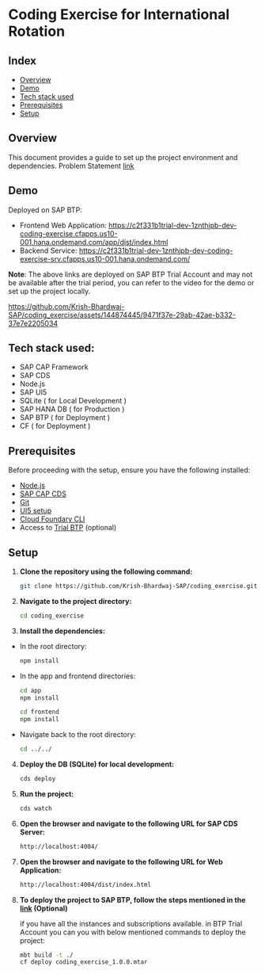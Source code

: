 # Coding Exercise for International Rotation

## Index
- [Overview](#overview)
- [Demo](#demo)
- [Tech stack used](#tech-stack-used)
- [Prerequisites](#prerequisites)
- [Setup](#setup)

## Overview
This document provides a guide to set up the project environment and dependencies. Problem Statement [link](./Coding%20Challenge%20PCOE.pdf)

## Demo
Deployed on SAP BTP: 
- Frontend Web Application: https://c2f331b1trial-dev-1znthjpb-dev-coding-exercise.cfapps.us10-001.hana.ondemand.com/app/dist/index.html
- Backend Service: https://c2f331b1trial-dev-1znthjpb-dev-coding-exercise-srv.cfapps.us10-001.hana.ondemand.com/

**Note**: The above links are deployed on SAP BTP Trial Account and may not be available after the trial period, you can refer to the video for the demo or set up the project locally.


https://github.com/Krish-Bhardwaj-SAP/coding_exercise/assets/144874445/9471f37e-29ab-42ae-b332-37e7e2205034


## Tech stack used:
- SAP CAP Framework
- SAP CDS
- Node.js
- SAP UI5
- SQLite ( for Local Development )
- SAP HANA DB ( for Production )
- SAP BTP ( for Deployment )
- CF ( for Deployment )

## Prerequisites
Before proceeding with the setup, ensure you have the following installed:
-  [Node.js](https://nodejs.org/en/download)
-  [SAP CAP CDS](https://cap.cloud.sap/docs/get-started/jumpstart#setup)
-  [Git](https://git-scm.com/downloads) 
-  [UI5 setup](https://sap.github.io/ui5-tooling/v3/pages/GettingStarted/)
-  [Cloud Foundary CLI](https://docs.cloudfoundry.org/cf-cli/install-go-cli.html) 
-  Access to [Trial BTP](https://cockpit.hanatrial.ondemand.com/trial/#/home/trial) (optional)

## Setup
1. **Clone the repository using the following command:**
    ```bash
    git clone https://github.com/Krish-Bhardwaj-SAP/coding_exercise.git
    ```
2. **Navigate to the project directory:**
    ```bash
    cd coding_exercise
    ```
3. **Install the dependencies:** 
- In the root directory:
    ```bash
    npm install
    ```
- In the app and frontend directories:
    ```bash
    cd app
    npm install
    ```
    ```bash
    cd frontend
    npm install
    ```
- Navigate back to the root directory:
    ```bash
    cd ../../
    ```
4. **Deploy the DB (SQLite) for local development:** 
    ```bash
    cds deploy
    ```
5. **Run the project:**
    ```bash
    cds watch
    ```
6. **Open the browser and navigate to the following URL for SAP CDS Server:**
    ```bash
    http://localhost:4004/
    ```
7. **Open the browser and navigate to the following URL for Web Application:**
    ```bash
    http://localhost:4004/dist/index.html
    ```
8. **To deploy the project to SAP BTP, follow the steps mentioned in the [link](https://cap.cloud.sap/docs/guides/deployment/to-cf#build-mta) (Optional)**

    if you have all the instances and subscriptions available. in BTP Trial Account you can you with below mentioned commands to deploy the project:
    ```bash
    mbt build -t ./
    cf deploy coding_exercise_1.0.0.mtar 
    ```

